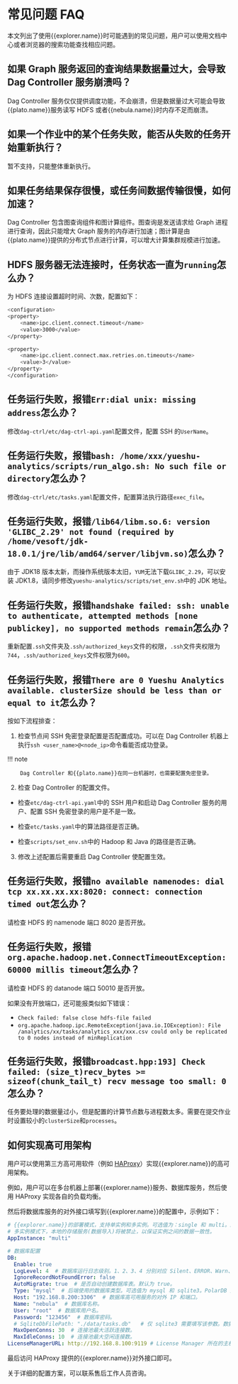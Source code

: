 # 常见问题 FAQ

本文列出了使用{{explorer.name}}时可能遇到的常见问题，用户可以使用文档中心或者浏览器的搜索功能查找相应问题。

## 如果 Graph 服务返回的查询结果数据量过大，会导致 Dag Controller 服务崩溃吗？

Dag Controller 服务仅仅提供调度功能，不会崩溃，但是数据量过大可能会导致{{plato.name}}服务读写 HDFS 或者{{nebula.name}}时内存不足而崩溃。

## 如果一个作业中的某个任务失败，能否从失败的任务开始重新执行？

暂不支持，只能整体重新执行。

## 如果任务结果保存很慢，或任务间数据传输很慢，如何加速？

Dag Controller 包含图查询组件和图计算组件。图查询是发送请求给 Graph 进程进行查询，因此只能增大 Graph 服务的内存进行加速；图计算是由{{plato.name}}提供的分布式节点进行计算，可以增大计算集群规模进行加速。

## HDFS 服务器无法连接时，任务状态一直为`running`怎么办？

为 HDFS 连接设置超时时间、次数，配置如下：

```bash
<configuration>
<property>
    <name>ipc.client.connect.timeout</name>
    <value>3000</value>
</property>

<property>
    <name>ipc.client.connect.max.retries.on.timeouts</name>
    <value>3</value>
</property>
</configuration>
```

## 任务运行失败，报错`Err:dial unix: missing address`怎么办？

修改`dag-ctrl/etc/dag-ctrl-api.yaml`配置文件，配置 SSH 的`UserName`。

## 任务运行失败，报错`bash: /home/xxx/yueshu-analytics/scripts/run_algo.sh: No such file or directory`怎么办？

修改`dag-ctrl/etc/tasks.yaml`配置文件，配置算法执行路径`exec_file`。

## 任务运行失败，报错`/lib64/libm.so.6: version 'GLIBC_2.29' not found (required by /home/vesoft/jdk-18.0.1/jre/lib/amd64/server/libjvm.so)`怎么办？

由于 JDK18 版本太新，而操作系统版本太旧，`YUM`无法下载`GLIBC_2.29`，可以安装 JDK1.8，请同步修改`yueshu-analytics/scripts/set_env.sh`中的 JDK 地址。

## 任务运行失败，报错`handshake failed: ssh: unable to authenticate, attempted methods [none publickey], no supported methods remain`怎么办？

重新配置`.ssh`文件夹及`.ssh/authorized_keys`文件的权限，`.ssh`文件夹权限为`744`，`.ssh/authorized_keys`文件权限为`600`。

## 任务运行失败，报错`There are 0 Yueshu Analytics available. clusterSize should be less than or equal to it`怎么办？

按如下流程排查：

1. 检查节点间 SSH 免密登录配置是否配置成功。可以在 Dag Controller 机器上执行`ssh <user_name>@<node_ip>`命令看能否成功登录。

  !!! note

        Dag Controller 和{{plato.name}}在同一台机器时，也需要配置免密登录。

2. 检查 Dag Controller 的配置文件。

  - 检查`etc/dag-ctrl-api.yaml`中的 SSH 用户和启动 Dag Controller 服务的用户、配置 SSH 免密登录的用户是不是一致。

  - 检查`etc/tasks.yaml`中的算法路径是否正确。

  - 检查`scripts/set_env.sh`中的 Hadoop 和 Java 的路径是否正确。

3. 修改上述配置后需要重启 Dag Controller 使配置生效。

## 任务运行失败，报错`no available namenodes: dial tcp xx.xx.xx.xx:8020: connect: connection timed out`怎么办？

请检查 HDFS 的 namenode 端口 8020 是否开放。

## 任务运行失败，报错`org.apache.hadoop.net.ConnectTimeoutException: 60000 millis timeout`怎么办？

请检查 HDFS 的 datanode 端口 50010 是否开放。

如果没有开放端口，还可能报类似如下错误：

- `Check failed: false close hdfs-file failed`
- `org.apache.hadoop.ipc.RemoteException(java.io.IOException): File /analytics/xx/tasks/analytics_xxx/xxx.csv could only be replicated to 0 nodes instead of minReplication`


## 任务运行失败，报错`broadcast.hpp:193] Check failed: (size_t)recv_bytes >= sizeof(chunk_tail_t) recv message too small: 0`怎么办？

任务要处理的数据量过小，但是配置的计算节点数与进程数太多。需要在提交作业时设置较小的`clusterSize`和`processes`。

## 如何实现高可用架构

用户可以使用第三方高可用软件（例如 [HAProxy](https://www.haproxy.org/)）实现{{explorer.name}}的高可用架构。

例如，用户可以在多台机器上部署{{explorer.name}}服务、数据库服务，然后使用 HAProxy 实现各自的负载均衡。

然后将数据库服务的对外接口填写到{{explorer.name}}的配置中，示例如下：

```yaml
# {{explorer.name}}的部署模式，支持单实例和多实例。可选值为：single 和 multi。默认值为 single。
# 多实例模式下，本地的存储服务(数据导入)将被禁止，以保证实例之间的数据一致性。
AppInstance: "multi" 

# 数据库配置
DB:
  Enable: true
  LogLevel: 4  # 数据库运行日志级别。1、2、3、4 分别对应 Silent、ERROR、Warn、INFO。
  IgnoreRecordNotFoundError: false  
  AutoMigrate: true  # 是否自动创建数据库表。默认为 true。
  Type: "mysql"  # 后端使用的数据库类型。可选值为 mysql 和 sqlite3。PolarDB 完全兼容 MySQL, 如果是 PolarDB，填写 mysql 即可。
  Host: "192.168.8.200:3306"  # 数据库高可用服务的对外 IP 和端口。
  Name: "nebula"  # 数据库名称。
  User: "root"  # 数据库用户名。
  Password: "123456"  # 数据库密码。
  # SqliteDbFilePath: "./data/tasks.db"   # 仅 sqlite3 需要填写该参数。数据库文件地址。
  MaxOpenConns: 30  # 连接池最大活跃连接数。
  MaxIdleConns: 10  # 连接池最大空闲连接数。
LicenseManagerURL: http://192.168.8.100:9119 # License Manager 所在的主机 IP，端口默认为9119。
```

最后访问 HAProxy 提供的{{explorer.name}}对外接口即可。

关于详细的配置方案，可以联系售后工作人员咨询。